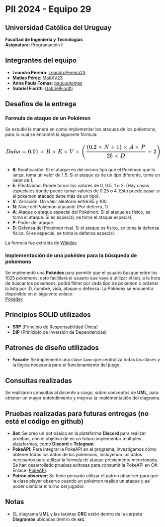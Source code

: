 # PII 2024 - Equipo 29

## Universidad Católica del Uruguay
**Facultad de Ingeniería y Tecnologías**  
**Asignatura:** Programación II  

## Integrantes del equipo
- **Leandro Pereira**: [LeandroPereira23](https://github.com/LeandroPereira23)
- **Matías Pérez**: [MatiXV23](https://github.com/MatiXV23)
- **Anna Paula Tomas**: [pauuuutomas](https://github.com/pauuuutomas)
- **Gabriel Fioritti**: [GabrielFioritti](https://github.com/GabrielFioritti)

## Desafíos de la entrega

### Formula de ataque de un Pokémon
Se estudió la manera en como implementar los ataques de los pokemons, para lo cual se encontró la siguiente fórmula:

<div style="text-align: center;">
  <img src="assets/formulaAtaque.png" alt="Formula de ataque" />
</div>

- **B**: Bonificación. Si el ataque es del mismo tipo que el Pokémon que lo lanza, toma un valor de 1.5. Si el ataque es de un tipo diferente, toma un valor de 1.
- **E**: Efectividad. Puede tomar los valores de 0, 0.5, 1 o 2. (Hay casos especiales donde puede tomar valores de 0.25 o 4. Esto puede pasar si el pokemon atacado tiene más de un tipo).
- **V**: Variación. Un valor aleatorio entre 85 y 100.
- **N**: Nivel del Pokémon atacante (Por defecto, 1).
- **A**: Ataque o ataque especial del Pokémon. Si el ataque es físico, se toma el ataque. Si es especial, se toma el ataque especial.
- **P**: Poder del ataque.
- **D**: Defensa del Pokémon rival. Si el ataque es físico, se toma la defensa física. Si es especial, se toma la defensa especial.

La formula fue extraida de [Wikidex](https://www.wikidex.net/wiki/Daño)

### Implementación de una pokédex para la búsqueda de pokemons
Se implementó una **Pokédex** para permitir que el usuario busque entre los 1025 pokémons, esto facilitará al usuario que vaya a utilizar el bot, a la hora de buscar los pokemons, podrá filtrar por cada tipo de pokemon o ordanar la lista por ID, nombre, vida, ataque o defensa. 
La Pokédex se encuentra disponible en el siguiente enlace:  
[Pokédex](https://pokemon-blog-api.netlify.app)

## Principios SOLID utilizados
- **SRP** (Principio de Responsabilidad Única)
- **DIP** (Prinicipio de Inversión de Dependencias)

## Patrones de diseño utilizados
- **Facade**: Se implementó una clase `Game` que centraliza todas las clases y la lógica necesaria para el funcionamiento del juego.

## Consultas realizadas
Se realizaron consultas al docente a cargo, sobre conceptos de **UML**, para obtener un mayor entendimiento y mejorar la implementación del diagrama.

## Pruebas realizadas para futuras entregas (no está el código en github)
- **Bot**: Se creó un bot básico en la plataforma **Discord** para realizar pruebas, con el objetivo de en un futuro implementar múltiples plataformas, como **Discord** o **Telegram**.
- **PokeAPI**: Para integrar la PokeAPI en el programa, investigamos cómo obtener todos los datos de los pokemons, incluyendo los datos necesarios para utilizar la formula de ataque previamente mencionada. Se han desarrollado pruebas exitosas para consumir la PokeAPI en C#. Enlace: [PokeAPI](https://pokeapi.co).
- **Patron observer**: Se tiene pensado utilizar el patron observer para que la clase player observe cuando un pokémon realice un ataque y así poder cambiar el turno del jugador.

## Notas
- EL diagrama **UML** y las tarjetas **CRC** están dentro de la carpeta **Diagramas** ubicadas dentro de **src**.
